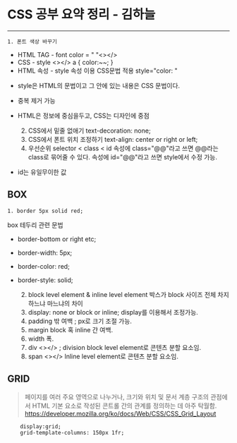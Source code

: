 CSS 공부 요약 정리 - 김하늘
====
----
	1. 폰트 색상 바꾸기
* HTML TAG - font color = " "<></>
* CSS - style <></> a  { color:~~; }
* HTML 속성 - style 속성 이용 CSS문법 적용 style="color:  "
 + style은 HTML의 문법이고 그 안에 있는 내용은 CSS 문법이다.
 + 중복 제거 가능 
 + HTML은 정보에 중심을두고, CSS는 디자인에 중점


		
    2. CSS에서 밑줄 없애기
text-decoration: none;
	3. CSS에서 폰트 위치 조정하기
text-align: center or right or left;
	4. 우선순위 selector < class < id 
속성에 class="@@"라고 쓰면 @@라는 class로 묶어줄 수 있다.
속성에 id="@@"라고 쓰면 style에서 수정 가능. 
* id는 유일무이한 값

BOX
----
	1. border 5px solid red;
box 테두리 관련 문법 
* border-bottom or right etc;
* border-width: 5px;
* border-color: red;
* border-style: solid;


	2. block level element & inline level element
박스가 block 사이즈 전체 차지하느냐 마느냐의 차이
	3. display: none or block or inline;
display를 이용해서 조정가능.
	4. padding 
밖 여백 ; px로 크기 조절 가능.
	5. margin
block 혹 inline 간 여백. 
	6. width
폭. 
	7.  div <></> ; division
block level element로 콘텐츠 분할 요소임.
	8. span <></> 
lnline level element로 콘텐츠 분할 요소임.

GRID
---
>페이지를 여러 주요 영역으로 나누거나, 
크기와 위치 및 문서 계층 구조의 관점에서 HTML 기본 요소로 작성된 콘트롤 간의 관계를 정의하는 데 아주 탁월함.
https://developer.mozilla.org/ko/docs/Web/CSS/CSS_Grid_Layout

		display:grid;
        grid-template-columns: 150px 1fr;
 